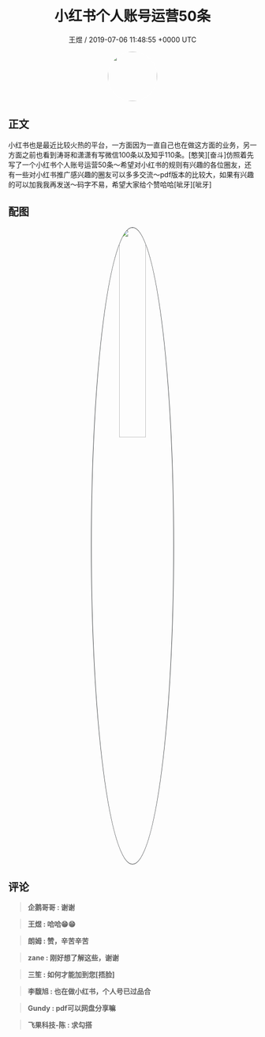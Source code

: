 <h1 align="center">小红书个人账号运营50条</h1>
<p align="center">
    <a>王煜 / 2019-07-06 11:48:55 &#43;0000 UTC</a>
</p>

<div align="center">
    <img src="https://images.zsxq.com/Fln6LKIQviciO5EoqzblXoKOMZU9?e=1590940799&amp;token=kIxbL07-8jAj8w1n4s9zv64FuZZNEATmlU_Vm6zD:mtHOl5ymAK9xuu1OT3NoyIzFa2Q=" width="100" height="100" style="border:1px solid;border-radius:50%; color:#ffffff"/>
</div>

## 正文

<div>
小红书也是最近比较火热的平台，一方面因为一直自己也在做这方面的业务，另一方面之前也看到涛哥和潇潇有写微信100条以及知乎110条。[憨笑][奋斗]仿照着先写了一个小红书个人账号运营50条～希望对小红书的规则有兴趣的各位圈友，还有一些对小红书推广感兴趣的圈友可以多多交流～pdf版本的比较大，如果有兴趣的可以加我我再发送～码字不易，希望大家给个赞哈哈[呲牙][呲牙]
 
</div>

## 配图
<div class="image" align="center">

<img src="https://images.zsxq.com/Fo5j7Gkg6LvEAG53SlACuXHxvB4G?imageMogr2/auto-orient/thumbnail/800x/format/jpg/blur/1x0/quality/75&amp;e=1590940799&amp;token=kIxbL07-8jAj8w1n4s9zv64FuZZNEATmlU_Vm6zD:VbbJAI5EMKdSu2Is-R2xeYwlBRI=" width="33%" height="33%" style="border:1px solid;border-radius:50%; color:#3c3f41"/>

</div>

## 评论

<div align="left">
<div>

<blockquote >
<span> <strong>企鹅哥哥 : 谢谢 </strong></span>
</blockquote>

<blockquote >
<span> <strong>王煜 : 哈哈😁😁 </strong></span>
</blockquote>

<blockquote >
<span> <strong>朗姆 : 赞，辛苦辛苦 </strong></span>
</blockquote>

<blockquote >
<span> <strong>zane : 刚好想了解这些，谢谢 </strong></span>
</blockquote>

<blockquote >
<span> <strong>三笙 : 如何才能加到您[捂脸] </strong></span>
</blockquote>

<blockquote >
<span> <strong>李馥旭 : 也在做小红书，个人号已过品合 </strong></span>
</blockquote>

<blockquote >
<span> <strong>Gundy : pdf可以网盘分享嘛 </strong></span>
</blockquote>

<blockquote >
<span> <strong>飞果科技-陈 : 求勾搭 </strong></span>
</blockquote>

</div>
</div>